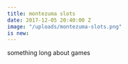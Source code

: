 ```yaml
---
title: montezuma slots
date: 2017-12-05 20:40:00 Z
image: "/uploads/montezuma-slots.png"
is new: 
---
```


something long about games